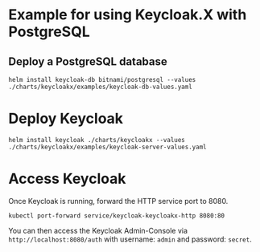 # Example for using Keycloak.X with PostgreSQL

## Deploy a PostgreSQL database
```
helm install keycloak-db bitnami/postgresql --values ./charts/keycloakx/examples/keycloak-db-values.yaml
```

# Deploy Keycloak
```
helm install keycloak ./charts/keycloakx --values ./charts/keycloakx/examples/keycloak-server-values.yaml
```

# Access Keycloak
Once Keycloak is running, forward the HTTP service port to 8080.

```
kubectl port-forward service/keycloak-keycloakx-http 8080:80
```

You can then access the Keycloak Admin-Console via `http://localhost:8080/auth` with
username: `admin` and password: `secret`.
